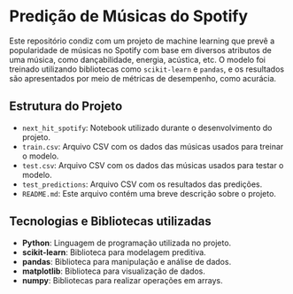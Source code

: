 # Predição de Músicas do Spotify 

Este repositório condiz com um projeto de machine learning que prevê a popularidade de músicas no Spotify com base em diversos atributos de uma música, como dançabilidade, energia, acústica, etc. O modelo foi treinado utilizando bibliotecas como `scikit-learn` e `pandas`, e os resultados são apresentados por meio de métricas de desempenho, como acurácia.

## Estrutura do Projeto

- `next_hit_spotify`: Notebook utilizado durante o desenvolvimento do projeto.
- `train.csv`: Arquivo CSV com os dados das músicas usados para treinar o modelo.
- `test.csv`: Arquivo CSV com os dados das músicas usados para testar o modelo.
- `test_predictions`: Arquivo CSV com os resultados das predições.
- `README.md`: Este arquivo contém uma breve descrição sobre o projeto.

## Tecnologias e Bibliotecas utilizadas

- **Python**: Linguagem de programação utilizada no projeto.
- **scikit-learn**: Biblioteca para modelagem preditiva.
- **pandas**: Biblioteca para manipulação e análise de dados.
- **matplotlib**: Biblioteca para visualização de dados.
- **numpy**: Bibliotecas para realizar operações em arrays.

